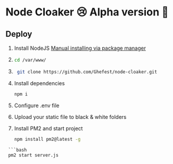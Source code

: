 # Node Cloaker 😢 Alpha version 🤥

## Deploy

1. Install NodeJS [Manual installing via package manager](https://nodejs.org/en/download/package-manager/)
2. ```bash
   cd /var/www/
   ```
3. ```bash
    git clone https://github.com/Ghefest/node-cloaker.git
   ```
4. Install dependencies

   ```bash
   npm i
   ```

5. Configure .env file
6. Upload your static file to black & white folders

7. Install PM2 and start project
   ```bash
   npm install pm2@latest -g
   ```

````
 ```bash
 pm2 start server.js
````
